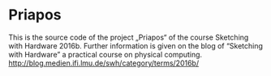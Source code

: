 # Priapos
This is the source code of the project „Priapos“ of the course Sketching with Hardware 2016b.
Further information is given on the blog of “Sketching with Hardware” a practical course on physical computing. http://blog.medien.ifi.lmu.de/swh/category/terms/2016b/
